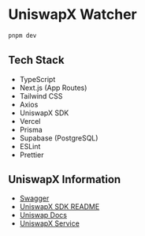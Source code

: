 # UniswapX Watcher

```bash
pnpm dev
```

## Tech Stack

- TypeScript
- Next.js (App Routes)
- Tailwind CSS
- Axios
- UniswapX SDK
- Vercel
- Prisma
- Supabase (PostgreSQL)
- ESLint
- Prettier

## UniswapX Information

- [Swagger](https://api.uniswap.org/v2/uniswapx/docs)
- [UniswapX SDK README](https://github.com/Uniswap/sdks/tree/main/sdks/uniswapx-sdk)
- [Uniswap Docs](https://docs.uniswap.org/contracts/uniswapx/guides/createfiller)
- [UniswapX Service](https://github.com/Uniswap/uniswapx-service)
